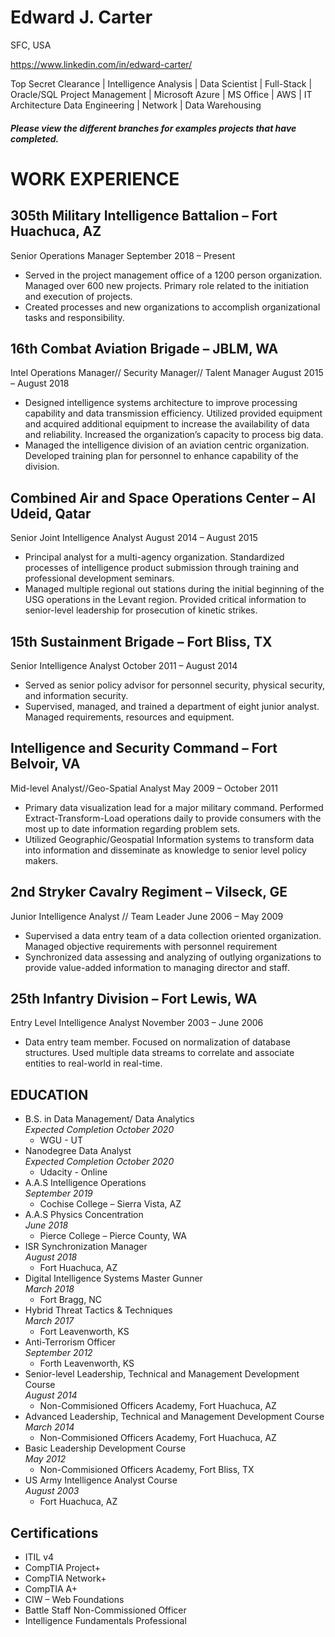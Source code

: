 # Edward J. Carter
SFC, USA

https://www.linkedin.com/in/edward-carter/

Top Secret Clearance | Intelligence Analysis | Data Scientist | Full-Stack | Oracle/SQL
Project Management | Microsoft Azure | MS Office | AWS | IT Architecture
Data Engineering | Network | Data Warehousing

#### *Please view the different branches for examples projects that have completed.*


# WORK EXPERIENCE
## 305th Military Intelligence Battalion – Fort Huachuca, AZ
Senior Operations Manager September 2018 – Present
* Served in the project management office of a 1200 person organization. Managed over 600 new projects. Primary role related to the initiation and execution of projects.
* Created processes and new organizations to accomplish organizational tasks and responsibility.
## 16th Combat Aviation Brigade – JBLM, WA
Intel Operations Manager// Security Manager// Talent Manager August 2015 – August 2018
*  Designed intelligence systems architecture to improve processing capability and data transmission efficiency. Utilized provided equipment and acquired additional equipment to increase the availability of data and reliability. Increased the organization’s capacity to process big data.
* Managed the intelligence division of an aviation centric organization. Developed training plan for personnel to enhance capability of the division.
## Combined Air and Space Operations Center – Al Udeid, Qatar
Senior Joint Intelligence Analyst August 2014 – August 2015
* Principal analyst for a multi-agency organization. Standardized processes of intelligence product submission through training and professional development seminars.
* Managed multiple regional out stations during the initial beginning of the USG operations in the Levant region. Provided critical information to senior-level leadership for prosecution of kinetic strikes.
## 15th Sustainment Brigade – Fort Bliss, TX
Senior Intelligence Analyst October 2011 – August 2014
* Served as senior policy advisor for personnel security, physical security, and information security.
* Supervised, managed, and trained a department of eight junior analyst. Managed requirements, resources and equipment.
## Intelligence and Security Command – Fort Belvoir, VA
Mid-level Analyst//Geo-Spatial Analyst May 2009 – October 2011
* Primary data visualization lead for a major military command. Performed Extract-Transform-Load operations daily to provide consumers with the most up to date information regarding problem sets.
* Utilized Geographic/Geospatial Information systems to transform data into information and disseminate as knowledge to senior level policy makers.
## 2nd Stryker Cavalry Regiment – Vilseck, GE
Junior Intelligence Analyst // Team Leader June 2006 – May 2009
* Supervised a data entry team of a data collection oriented organization. Managed objective requirements with personnel requirement
* Synchronized data assessing and analyzing of outlying organizations to provide value-added information to managing director and staff.
## 25th Infantry Division – Fort Lewis, WA
Entry Level Intelligence Analyst November 2003 – June 2006
* Data entry team member. Focused on normalization of database structures. Used multiple data streams to correlate and associate entities to real-world in real-time.


## EDUCATION
* B.S. in Data Management/ Data Analytics       
*Expected Completion October 2020*
  * WGU - UT
* Nanodegree Data Analyst   
*Expected Completion October 2020*
  * Udacity - Online
* A.A.S Intelligence Operations   
*September 2019*
  * Cochise College – Sierra Vista, AZ
* A.A.S Physics Concentration   
*June 2018*
  * Pierce College – Pierce County, WA
* ISR Synchronization Manager   
*August 2018*
  * Fort Huachuca, AZ
* Digital Intelligence Systems Master Gunner  
*March 2018*
  * Fort Bragg, NC
* Hybrid Threat Tactics & Techniques  
*March 2017*
  * Fort Leavenworth, KS
* Anti-Terrorism Officer  
*September 2012*
  * Forth Leavenworth, KS
* Senior-level Leadership, Technical and Management Development Course  
*August 2014*
  * Non-Commisioned Officers Academy, Fort Huachuca, AZ
* Advanced Leadership, Technical and Management Development Course  
*March 2014*
  * Non-Commisioned Officers Academy, Fort Huachuca, AZ
* Basic Leadership Development Course   
*May 2012*
  * Non-Commisioned Officers Academy, Fort Bliss, TX
* US Army Intelligence Analyst Course   
*August 2003*
  * Fort Huachuca, AZ

## Certifications
* ITIL v4
* CompTIA Project+
* CompTIA Network+
* CompTIA A+
* CIW – Web Foundations
* Battle Staff Non-Commissioned Officer
* Intelligence Fundamentals Professional
